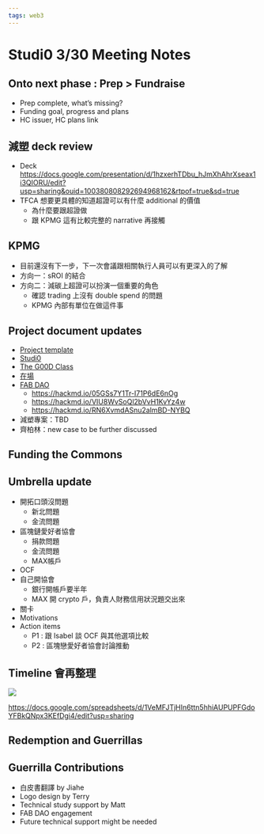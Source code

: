 ```yaml
---
tags: web3
---
```

# Studi0 3/30 Meeting Notes

## Onto next phase : Prep > Fundraise
- Prep complete, what’s missing?
- Funding goal, progress and plans
- HC issuer, HC plans link

## 減塑 deck review
- Deck https://docs.google.com/presentation/d/1hzxerhTDbu_hJmXhAhrXseax1i3QIORU/edit?usp=sharing&ouid=100380808292694968162&rtpof=true&sd=true
- TFCA 想要更具體的知道超證可以有什麼 additional 的價值
    - 為什麼要跟超證做
    - 跟 KPMG 這有比較完整的 narrative 再接觸

## KPMG
- 目前還沒有下一步，下一次會議跟相關執行人員可以有更深入的了解
- 方向一：sROI 的結合
- 方向二：減碳上超證可以扮演一個重要的角色
    - 確認 trading 上沒有 double spend 的問題
    - KPMG 內部有單位在做這件事

## Project document updates
- [Project template](https://g0v.hackmd.io/@da0/HynRbpHJn) 
- [Studi0](https://g0v.hackmd.io/@da0/Bk17WxI13)
- [The G00D Class](https://g0v.hackmd.io/@da0/B1MByRHk3)
- [在場](https://g0v.hackmd.io/@da0/H1cmGxI13)
- [FAB DAO](https://hackmd.io/@IA3HGZ7gQFi7IaBVvwY_IA/BJVXwxv1h)
    - https://hackmd.io/05GSs7Y1Tr-I71P6dE6nOg
    - https://hackmd.io/VIU8WvSoQl2bVvH1KvYz4w
    - https://hackmd.io/RN6XvmdASnu2almBD-NYBQ
- 減塑專案：TBD
- 齊柏林：new case to be further discussed

## Funding the Commons

## Umbrella update
- 開拓口頭沒問題
    - 新北問題
    - 金流問題
- 區塊鏈愛好者協會
    - 捐款問題
    - 金流問題 
    - MAX帳戶
- OCF
- 自己開協會
    - 銀行開帳戶要半年
    - MAX 開 crypto 戶，負責人財務信用狀況題交出來
- 關卡
- Motivations
- Action items
    - P1 : 跟 Isabel 談 OCF 與其他選項比較
    - P2 : 區塊戀愛好者協會討論推動 

## Timeline 會再整理

![](https://s3-ap-northeast-1.amazonaws.com/g0v-hackmd-images/uploads/upload_45029177ef973d891a5383cb12d57ad4.png)

https://docs.google.com/spreadsheets/d/1VeMFJTjHIn6ttn5hhiAUPUPFGdoYFBkQNpx3KEfDgi4/edit?usp=sharing


## Redemption and Guerrillas

## Guerrilla Contributions
- 白皮書翻譯 by Jiahe
- Logo design by Terry
- Technical study support by Matt
- FAB DAO engagement
- Future technical support might be needed